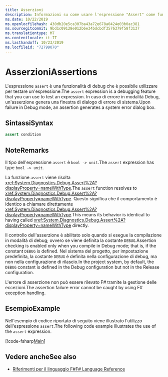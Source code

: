 ```yaml
---
title: Asserzioni
description: Informazioni su come usare l'espressione "Assert" come funzionalità di debug per il F# test delle espressioni nel linguaggio di programmazione.
ms.date: 10/22/2019
ms.openlocfilehash: 430db20e5ca307ba43a72e678a0424e03b0ac381
ms.sourcegitcommit: 9bd1c09128e012b6e34bdcbdf3576379f58f3137
ms.translationtype: MT
ms.contentlocale: it-IT
ms.lasthandoff: 10/23/2019
ms.locfileid: "72799070"
---
```

# <a name="assertions"></a><span data-ttu-id="4613a-103">Asserzioni</span><span class="sxs-lookup"><span data-stu-id="4613a-103">Assertions</span></span>

<span data-ttu-id="4613a-104">L'espressione `assert` è una funzionalità di debug che è possibile utilizzare per testare un'espressione.</span><span class="sxs-lookup"><span data-stu-id="4613a-104">The `assert` expression is a debugging feature that you can use to test an expression.</span></span> <span data-ttu-id="4613a-105">In caso di errore in modalità Debug, un'asserzione genera una finestra di dialogo di errore di sistema.</span><span class="sxs-lookup"><span data-stu-id="4613a-105">Upon failure in Debug mode, an assertion generates a system error dialog box.</span></span>

## <a name="syntax"></a><span data-ttu-id="4613a-106">Sintassi</span><span class="sxs-lookup"><span data-stu-id="4613a-106">Syntax</span></span>

```fsharp
assert condition
```

## <a name="remarks"></a><span data-ttu-id="4613a-107">Note</span><span class="sxs-lookup"><span data-stu-id="4613a-107">Remarks</span></span>

<span data-ttu-id="4613a-108">Il tipo dell'espressione `assert` è `bool -> unit`.</span><span class="sxs-lookup"><span data-stu-id="4613a-108">The `assert` expression has type `bool -> unit`.</span></span>

<span data-ttu-id="4613a-109">La funzione `assert` viene risolta <xref:System.Diagnostics.Debug.Assert%2A?displayProperty=nameWithType>.</span><span class="sxs-lookup"><span data-stu-id="4613a-109">The `assert` function resolves to <xref:System.Diagnostics.Debug.Assert%2A?displayProperty=nameWithType>.</span></span> <span data-ttu-id="4613a-110">Questo significa che il comportamento è identico a chiamare direttamente <xref:System.Diagnostics.Debug.Assert%2A?displayProperty=nameWithType>.</span><span class="sxs-lookup"><span data-stu-id="4613a-110">This means its behavior is identical to having called <xref:System.Diagnostics.Debug.Assert%2A?displayProperty=nameWithType> directly.</span></span>

<span data-ttu-id="4613a-111">Il controllo dell'asserzione è abilitato solo quando si esegue la compilazione in modalità di debug; ovvero se viene definita la costante `DEBUG`.</span><span class="sxs-lookup"><span data-stu-id="4613a-111">Assertion checking is enabled only when you compile in Debug mode; that is, if the constant `DEBUG` is defined.</span></span> <span data-ttu-id="4613a-112">Nel sistema del progetto, per impostazione predefinita, la costante `DEBUG` è definita nella configurazione di debug, ma non nella configurazione di rilascio.</span><span class="sxs-lookup"><span data-stu-id="4613a-112">In the project system, by default, the `DEBUG` constant is defined in the Debug configuration but not in the Release configuration.</span></span>

<span data-ttu-id="4613a-113">L'errore di asserzione non può essere rilevato F# tramite la gestione delle eccezioni.</span><span class="sxs-lookup"><span data-stu-id="4613a-113">The assertion failure error cannot be caught by using F# exception handling.</span></span>

## <a name="example"></a><span data-ttu-id="4613a-114">Esempio</span><span class="sxs-lookup"><span data-stu-id="4613a-114">Example</span></span>

<span data-ttu-id="4613a-115">Nell'esempio di codice riportato di seguito viene illustrato l'utilizzo dell'espressione `assert`.</span><span class="sxs-lookup"><span data-stu-id="4613a-115">The following code example illustrates the use of the `assert` expression.</span></span>

[!code-fsharp[Main](~/samples/snippets/fsharp/lang-ref-2/snippet5401.fs)]

## <a name="see-also"></a><span data-ttu-id="4613a-116">Vedere anche</span><span class="sxs-lookup"><span data-stu-id="4613a-116">See also</span></span>

- [<span data-ttu-id="4613a-117">Riferimenti per il linguaggio F#</span><span class="sxs-lookup"><span data-stu-id="4613a-117">F# Language Reference</span></span>](index.md)
